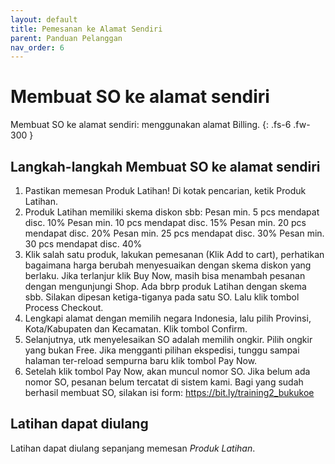 ```yaml
---
layout: default
title: Pemesanan ke Alamat Sendiri
parent: Panduan Pelanggan 
nav_order: 6
---
```


# Membuat SO ke alamat sendiri
Membuat SO ke alamat sendiri: menggunakan alamat Billing. {: .fs-6 .fw-300 }

## Langkah-langkah Membuat SO ke alamat sendiri
1. Pastikan memesan Produk Latihan!  Di kotak pencarian, ketik Produk Latihan. 
2. Produk Latihan memiliki skema diskon sbb:
		Pesan min. 5 pcs mendapat disc. 10%
		Pesan min. 10 pcs mendapat disc. 15%
		Pesan min. 20 pcs mendapat disc. 20%
		Pesan min. 25 pcs mendapat disc. 30%
		Pesan min. 30 pcs mendapat disc. 40%
3. Klik salah satu produk, lakukan pemesanan (Klik Add to cart), perhatikan bagaimana harga berubah menyesuaikan dengan skema diskon yang berlaku. Jika terlanjur klik Buy Now, masih bisa menambah pesanan dengan mengunjungi Shop. Ada bbrp produk Latihan dengan skema sbb. Silakan dipesan ketiga-tiganya pada satu SO. Lalu klik tombol Process Checkout.
4. Lengkapi alamat dengan memilih negara Indonesia, lalu pilih Provinsi, Kota/Kabupaten dan Kecamatan. Klik tombol Confirm.
5. Selanjutnya, utk menyelesaikan SO adalah memilih ongkir. Pilih ongkir yang bukan Free. Jika mengganti pilihan ekspedisi, tunggu sampai halaman ter-reload sempurna baru klik tombol Pay Now.
6. Setelah klik tombol Pay Now, akan muncul nomor SO. Jika belum ada nomor SO, pesanan belum tercatat di sistem kami. Bagi yang sudah berhasil membuat SO, silakan isi form: https://bit.ly/training2_bukukoe


## Latihan dapat diulang
Latihan dapat diulang sepanjang memesan *Produk Latihan*.
